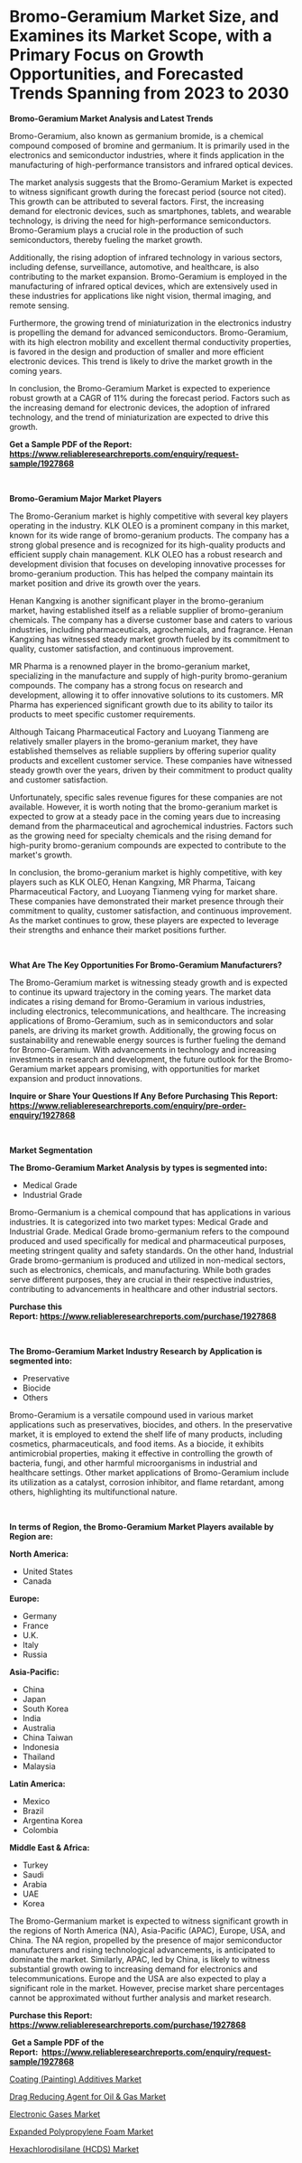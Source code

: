 <p><h1>Bromo-Geramium Market Size, and Examines its Market Scope, with a Primary Focus on Growth Opportunities, and Forecasted Trends Spanning from 2023 to 2030</h1></p><p><strong>Bromo-Geramium Market Analysis and Latest Trends</strong></p>
<p><p>Bromo-Geramium, also known as germanium bromide, is a chemical compound composed of bromine and germanium. It is primarily used in the electronics and semiconductor industries, where it finds application in the manufacturing of high-performance transistors and infrared optical devices.</p><p>The market analysis suggests that the Bromo-Geramium Market is expected to witness significant growth during the forecast period (source not cited). This growth can be attributed to several factors. First, the increasing demand for electronic devices, such as smartphones, tablets, and wearable technology, is driving the need for high-performance semiconductors. Bromo-Geramium plays a crucial role in the production of such semiconductors, thereby fueling the market growth.</p><p>Additionally, the rising adoption of infrared technology in various sectors, including defense, surveillance, automotive, and healthcare, is also contributing to the market expansion. Bromo-Geramium is employed in the manufacturing of infrared optical devices, which are extensively used in these industries for applications like night vision, thermal imaging, and remote sensing.</p><p>Furthermore, the growing trend of miniaturization in the electronics industry is propelling the demand for advanced semiconductors. Bromo-Geramium, with its high electron mobility and excellent thermal conductivity properties, is favored in the design and production of smaller and more efficient electronic devices. This trend is likely to drive the market growth in the coming years.</p><p>In conclusion, the Bromo-Geramium Market is expected to experience robust growth at a CAGR of 11% during the forecast period. Factors such as the increasing demand for electronic devices, the adoption of infrared technology, and the trend of miniaturization are expected to drive this growth.</p></p>
<p><strong>Get a Sample PDF of the Report:&nbsp; <a href="https://www.reliableresearchreports.com/enquiry/request-sample/1927868">https://www.reliableresearchreports.com/enquiry/request-sample/1927868</a></strong></p>
<p>&nbsp;</p>
<p><strong>Bromo-Geramium Major Market Players</strong></p>
<p><p>The Bromo-Geranium market is highly competitive with several key players operating in the industry. KLK OLEO is a prominent company in this market, known for its wide range of bromo-geranium products. The company has a strong global presence and is recognized for its high-quality products and efficient supply chain management. KLK OLEO has a robust research and development division that focuses on developing innovative processes for bromo-geranium production. This has helped the company maintain its market position and drive its growth over the years.</p><p>Henan Kangxing is another significant player in the bromo-geranium market, having established itself as a reliable supplier of bromo-geranium chemicals. The company has a diverse customer base and caters to various industries, including pharmaceuticals, agrochemicals, and fragrance. Henan Kangxing has witnessed steady market growth fueled by its commitment to quality, customer satisfaction, and continuous improvement.</p><p>MR Pharma is a renowned player in the bromo-geranium market, specializing in the manufacture and supply of high-purity bromo-geranium compounds. The company has a strong focus on research and development, allowing it to offer innovative solutions to its customers. MR Pharma has experienced significant growth due to its ability to tailor its products to meet specific customer requirements.</p><p>Although Taicang Pharmaceutical Factory and Luoyang Tianmeng are relatively smaller players in the bromo-geranium market, they have established themselves as reliable suppliers by offering superior quality products and excellent customer service. These companies have witnessed steady growth over the years, driven by their commitment to product quality and customer satisfaction.</p><p>Unfortunately, specific sales revenue figures for these companies are not available. However, it is worth noting that the bromo-geranium market is expected to grow at a steady pace in the coming years due to increasing demand from the pharmaceutical and agrochemical industries. Factors such as the growing need for specialty chemicals and the rising demand for high-purity bromo-geranium compounds are expected to contribute to the market's growth.</p><p>In conclusion, the bromo-geranium market is highly competitive, with key players such as KLK OLEO, Henan Kangxing, MR Pharma, Taicang Pharmaceutical Factory, and Luoyang Tianmeng vying for market share. These companies have demonstrated their market presence through their commitment to quality, customer satisfaction, and continuous improvement. As the market continues to grow, these players are expected to leverage their strengths and enhance their market positions further.</p></p>
<p>&nbsp;</p>
<p><strong>What Are The Key Opportunities For Bromo-Geramium Manufacturers?</strong></p>
<p><p>The Bromo-Geramium market is witnessing steady growth and is expected to continue its upward trajectory in the coming years. The market data indicates a rising demand for Bromo-Geramium in various industries, including electronics, telecommunications, and healthcare. The increasing applications of Bromo-Geramium, such as in semiconductors and solar panels, are driving its market growth. Additionally, the growing focus on sustainability and renewable energy sources is further fueling the demand for Bromo-Geramium. With advancements in technology and increasing investments in research and development, the future outlook for the Bromo-Geramium market appears promising, with opportunities for market expansion and product innovations.</p></p>
<p><strong>Inquire or Share Your Questions If Any Before Purchasing This Report: <a href="https://www.reliableresearchreports.com/enquiry/pre-order-enquiry/1927868">https://www.reliableresearchreports.com/enquiry/pre-order-enquiry/1927868</a></strong></p>
<p>&nbsp;</p>
<p><strong>Market Segmentation</strong></p>
<p><strong>The Bromo-Geramium Market Analysis by types is segmented into:</strong></p>
<p><ul><li>Medical Grade</li><li>Industrial Grade</li></ul></p>
<p><p>Bromo-Germanium is a chemical compound that has applications in various industries. It is categorized into two market types: Medical Grade and Industrial Grade. Medical Grade bromo-germanium refers to the compound produced and used specifically for medical and pharmaceutical purposes, meeting stringent quality and safety standards. On the other hand, Industrial Grade bromo-germanium is produced and utilized in non-medical sectors, such as electronics, chemicals, and manufacturing. While both grades serve different purposes, they are crucial in their respective industries, contributing to advancements in healthcare and other industrial sectors.</p></p>
<p><strong>Purchase this Report:&nbsp;<a href="https://www.reliableresearchreports.com/purchase/1927868">https://www.reliableresearchreports.com/purchase/1927868</a></strong></p>
<p>&nbsp;</p>
<p><strong>The Bromo-Geramium Market Industry Research by Application is segmented into:</strong></p>
<p><ul><li>Preservative</li><li>Biocide</li><li>Others</li></ul></p>
<p><p>Bromo-Geramium is a versatile compound used in various market applications such as preservatives, biocides, and others. In the preservative market, it is employed to extend the shelf life of many products, including cosmetics, pharmaceuticals, and food items. As a biocide, it exhibits antimicrobial properties, making it effective in controlling the growth of bacteria, fungi, and other harmful microorganisms in industrial and healthcare settings. Other market applications of Bromo-Geramium include its utilization as a catalyst, corrosion inhibitor, and flame retardant, among others, highlighting its multifunctional nature.</p></p>
<p>&nbsp;</p>
<p><strong>In terms of Region, the Bromo-Geramium Market Players available by Region are:</strong></p>
<p>
    <p> <strong> North America: </strong>
        <ul>
            <li>United States</li>
            <li>Canada</li>
        </ul>
        </p> 
    <p> <strong> Europe: </strong>
        <ul>
            <li>Germany</li>
            <li>France</li>
            <li>U.K.</li>
            <li>Italy</li>
            <li>Russia</li>
        </ul>
        </p> 
    <p> <strong> Asia-Pacific: </strong>
        <ul>
            <li>China</li>
            <li>Japan</li>
            <li>South Korea</li>
            <li>India</li>
            <li>Australia</li>
            <li>China Taiwan</li>
            <li>Indonesia</li>
            <li>Thailand</li>
            <li>Malaysia</li>
        </ul>
        </p> 
    <p> <strong> Latin America: </strong>
        <ul>
            <li>Mexico</li>
            <li>Brazil</li>
            <li>Argentina Korea</li>
            <li>Colombia</li>
        </ul>
        </p> 
    <p> <strong> Middle East & Africa: </strong>
        <ul>
            <li>Turkey</li>
            <li>Saudi</li>
            <li>Arabia</li>
            <li>UAE</li>
            <li>Korea</li>
        </ul>
    </p>
    </p>
<p><p>The Bromo-Germanium market is expected to witness significant growth in the regions of North America (NA), Asia-Pacific (APAC), Europe, USA, and China. The NA region, propelled by the presence of major semiconductor manufacturers and rising technological advancements, is anticipated to dominate the market. Similarly, APAC, led by China, is likely to witness substantial growth owing to increasing demand for electronics and telecommunications. Europe and the USA are also expected to play a significant role in the market. However, precise market share percentages cannot be approximated without further analysis and market research.</p></p>
<p><strong>Purchase this Report: <a href="https://www.reliableresearchreports.com/purchase/1927868">https://www.reliableresearchreports.com/purchase/1927868</a></strong></p>
<p>&nbsp;<strong>Get a Sample PDF of the Report:&nbsp;&nbsp;<a href="https://www.reliableresearchreports.com/enquiry/request-sample/1927868">https://www.reliableresearchreports.com/enquiry/request-sample/1927868</a></strong></p>
<p><strong></strong></p>
<p><p><a href="https://www.linkedin.com/pulse/coating-painting-additives-market-size-2023-2030-global-industrial-mflee/">Coating (Painting) Additives Market</a></p><p><a href="https://www.linkedin.com/pulse/drag-reducing-agent-oil-amp-gas-market-share-new-trends-analysis-0ra6e/">Drag Reducing Agent for Oil & Gas Market</a></p><p><a href="https://medium.com/@alanwatkins6h/electronic-gases-market-trends-and-market-analysis-forecasted-for-period-2023-2030-e305b45e6223">Electronic Gases Market</a></p><p><a href="https://medium.com/@walterstanley64/expanded-polypropylene-foam-market-focuses-on-market-share-size-and-projected-forecast-till-2030-9e69df0398e5">Expanded Polypropylene Foam Market</a></p><p><a href="https://www.linkedin.com/pulse/hexachlorodisilane-hcds-market-size-share-global-analysis-report-pcrcc/">Hexachlorodisilane (HCDS) Market</a></p></p>